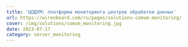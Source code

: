 ```yaml
---
title: 'ЦОДУМ: платформа мониторинга центров обработки данных'
url: https://wirenboard.com/ru/pages/solutions-comum-monitoring/
cover: /img/solutions/comum_monitoring.jpg
date: 2023-07-17
category: server_monitoring
---
```

